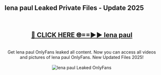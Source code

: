 <h2>lena paul Leaked Private Files - Update 2025</h2>
<br>
<div align="center">
<h2><a href="https://cliphot.my.id/lena_paul" rel="nofollow">🔴 CLICK HERE 🌐==►► lena paul</a></h2>
<br>
Get lena paul OnlyFans leaked all content. Now you can access all videos and pictures of lena paul OnlyFans. New Updated Files 2025!
<br>
<br>
<a href="https://cliphot.my.id/lena_paul" rel="nofollow" data-target="animated-image.originalLink"><img src="https://i.ibb.co.com/WyWwxjT/player-gif2.gif" alt="lena paul Leaked OnlyFans" style="max-width: 100%; display: inline-block;" data-target="animated-image.originalImage"></a>
</div>
<br>